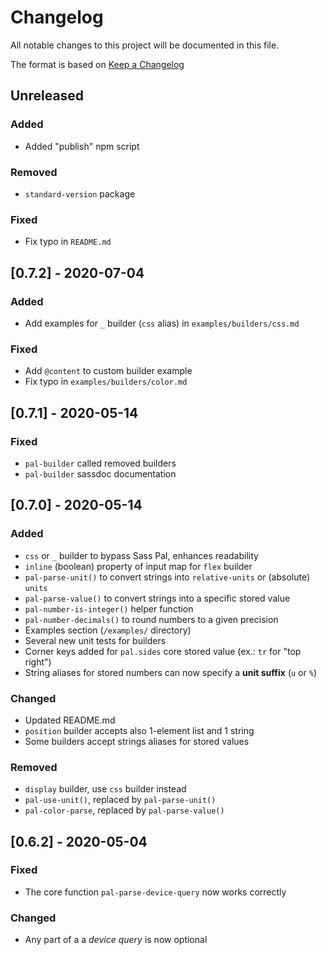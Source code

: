 # Changelog

All notable changes to this project will be documented in this file.

The format is based on [Keep a Changelog](https://keepachangelog.com/en/1.0.0/)

## Unreleased

### Added
- Added "publish" npm script

### Removed
- `standard-version` package

### Fixed
- Fix typo in `README.md`

## [0.7.2] - 2020-07-04

### Added
- Add examples for `_` builder (`css` alias) in `examples/builders/css.md`

### Fixed
- Add `@content` to custom builder example
- Fix typo in `examples/builders/color.md`

## [0.7.1] - 2020-05-14

### Fixed
- `pal-builder` called removed builders
- `pal-builder` sassdoc documentation

## [0.7.0] - 2020-05-14

### Added
- `css` or `_` builder to bypass Sass Pal, enhances readability
- `inline` (boolean) property of input map for `flex` builder
- `pal-parse-unit()` to convert strings into `relative-units` or (absolute) `units`
- `pal-parse-value()` to convert strings into a specific stored value
- `pal-number-is-integer()` helper function
- `pal-number-decimals()` to round numbers to a given precision
- Examples section (`/examples/` directory)
- Several new unit tests for builders
- Corner keys added for `pal.sides` core stored value (ex.: `tr` for "top right")
- String aliases for stored numbers can now specify a **unit suffix** (`u` or `%`)

### Changed
- Updated README.md
- `position` builder accepts also 1-element list and 1 string
- Some builders accept strings aliases for stored values

### Removed
- `display` builder, use `css` builder instead
- `pal-use-unit()`, replaced by `pal-parse-unit()`
- `pal-color-parse`, replaced by `pal-parse-value()`

## [0.6.2] - 2020-05-04
### Fixed
- The core function `pal-parse-device-query` now works correctly

### Changed
- Any part of a a *device query* is now optional
